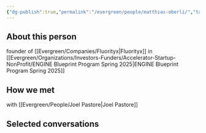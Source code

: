 ```yaml
---
{"dg-publish":true,"permalink":"/evergreen/people/matthias-oberli/","tags":["people"]}
---
```


## About this person
founder of [[Evergreen/Companies/Fluorityx\|Fluorityx]] in [[Evergreen/Organizations/Investors-Funders/Accelerator-Startup-NonProfit/ENGINE Blueprint Program Spring 2025\|ENGINE Blueprint Program Spring 2025]]


## How we met
with [[Evergreen/People/Joel Pastore\|Joel Pastore]]


## Selected conversations
